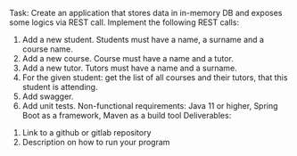 Task:
Create an application that stores data in in-memory DB and exposes some logics via
REST call.
Implement the following REST calls:
1. Add a new student. Students must have a name, a surname and a course name.
2. Add a new course. Course must have a name and a tutor.
3. Add a new tutor. Tutors must have a name and a surname.
4. For the given student: get the list of all courses and their tutors, that this student
   is attending.
5. Add swagger.
6. Add unit tests.
   Non-functional requirements: Java 11 or higher, Spring Boot as a framework, Maven as a
   build tool
   Deliverables:
1) Link to a github or gitlab repository
2) Description on how to run your program